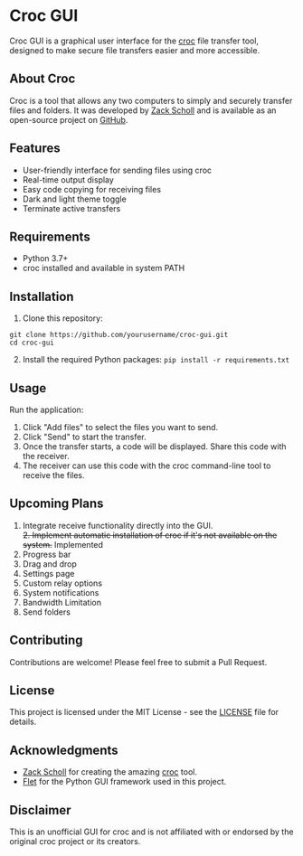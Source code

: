 # Croc GUI

Croc GUI is a graphical user interface for the [croc](https://github.com/schollz/croc) file transfer tool, designed to make secure file transfers easier and more accessible.

## About Croc

Croc is a tool that allows any two computers to simply and securely transfer files and folders. It was developed by [Zack Scholl](https://schollz.com/tinker/croc6/) and is available as an open-source project on [GitHub](https://github.com/schollz/croc).

## Features

- User-friendly interface for sending files using croc
- Real-time output display
- Easy code copying for receiving files
- Dark and light theme toggle
- Terminate active transfers

## Requirements

- Python 3.7+
- croc installed and available in system PATH

## Installation

1. Clone this repository:
  ```
  git clone https://github.com/yourusername/croc-gui.git
  cd croc-gui
  ```
2. Install the required Python packages:
   ```pip install -r requirements.txt```


## Usage

Run the application:

1. Click "Add files" to select the files you want to send.
2. Click "Send" to start the transfer.
3. Once the transfer starts, a code will be displayed. Share this code with the receiver.
4. The receiver can use this code with the croc command-line tool to receive the files.

## Upcoming Plans

1. Integrate receive functionality directly into the GUI.<br>
~~2. Implement automatic installation of croc if it's not available on the system.~~ Implemented<br>
3. Progress bar
4. Drag and drop
5. Settings page
6. Custom relay options
7. System notifications
8. Bandwidth Limitation
9. Send folders

## Contributing

Contributions are welcome! Please feel free to submit a Pull Request.

## License

This project is licensed under the MIT License - see the [LICENSE](LICENSE) file for details.

## Acknowledgments

- [Zack Scholl](https://schollz.com/) for creating the amazing [croc](https://github.com/schollz/croc) tool.
- [Flet](https://flet.dev/) for the Python GUI framework used in this project.

## Disclaimer

This is an unofficial GUI for croc and is not affiliated with or endorsed by the original croc project or its creators.
